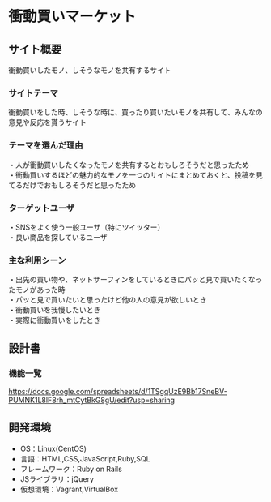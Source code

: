 # 衝動買いマーケット

## サイト概要
衝動買いしたモノ、しそうなモノを共有するサイト

### サイトテーマ
衝動買いをした時、しそうな時に、買ったり買いたいモノを共有して、みんなの意見や反応を貰うサイト

### テーマを選んだ理由
・人が衝動買いしたくなったモノを共有するとおもしろそうだと思ったため  
・衝動買いするほどの魅力的なモノを一つのサイトにまとめておくと、投稿を見てるだけでおもしろそうだと思ったため  

### ターゲットユーザ
・SNSをよく使う一般ユーザ（特にツイッター）  
・良い商品を探しているユーザ  

### 主な利用シーン
・出先の買い物や、ネットサーフィンをしているときにパッと見で買いたくなったモノがあった時  
・パッと見で買いたいと思ったけど他の人の意見が欲しいとき  
・衝動買いを我慢したいとき  
・実際に衝動買いをしたとき  

## 設計書

### 機能一覧
https://docs.google.com/spreadsheets/d/1TSgqUzE9Bb17SneBV-PUMNK1L8lF8rh_mtCytBkG8gU/edit?usp=sharing

## 開発環境
- OS：Linux(CentOS)
- 言語：HTML,CSS,JavaScript,Ruby,SQL
- フレームワーク：Ruby on Rails
- JSライブラリ：jQuery
- 仮想環境：Vagrant,VirtualBox
